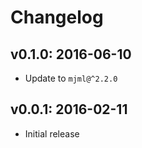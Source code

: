# Changelog

## v0.1.0: 2016-06-10

- Update to `mjml@^2.2.0`

## v0.0.1: 2016-02-11

- Initial release
